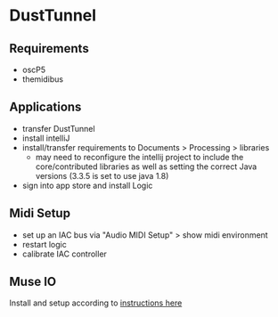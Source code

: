 # DustTunnel #

## Requirements ##

* oscP5
* themidibus

## Applications ##

* transfer DustTunnel
* install intelliJ
* install/transfer requirements to Documents > Processing > libraries
  - may need to reconfigure the intellij project to include the core/contributed libraries as well as setting the correct Java versions (3.3.5 is set to use java 1.8)
* sign into app store and install Logic

## Midi Setup ##

* set up an IAC bus via "Audio MIDI Setup" > show midi environment
* restart logic
* calibrate IAC controller

## Muse IO ##

Install and setup according to [instructions here](http://developer.choosemuse.com/research-tools/getting-started)
